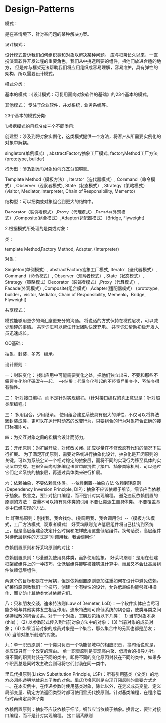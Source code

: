 # Design-Patterns
模式：

是在某情境下，针对某问题的某种解决方案。


设计模式：

设计模式告诉我们如何组织类和对象以解决某种问题。
库与框架长久以来，一直扮演着软件开发过程的重要角色，我们从中挑选所要的组件，把他们放进合适的地方，
但是库与框架无法帮助我们将应用组织成容易理解，容易维护，具有弹性的架构，所以需要设计模式。


模式分类：

基本的模式：《设计模式：可复用面向对象软件的基础》的23个基本的模式。

其他模式： 专注于企业软件，并发系统，业务系统等。


23个基本的模式分类:

1.根据模式的目标分成三个不同类目:

创建型：涉及到将对象实例化，这类模式提供一个方法，将客户从所需要实例化的对象中解耦。

singleton(单例模式）, abstractFactory抽象工厂模式, factoryMethod工厂方法 (prototype, builder)

行为型：涉及到类和对象如何交互分配职责。

Template Method（模板方法）, Iterator（迭代器模式）, Command（命令模式）, Observer（观察者模式),
State（状态模式）, Strategy（策略模式） (visitor, Mediator, Interpreter, Chain of Responsibility, Memento)

结构型：可以把类或对象组合到更大的结构中。

Decorator（装饰者模式）,Proxy（代理模式）,Facade(外观模式）,Composite(组合模式）,Adapter(适配器模式）（Bridge, Flyweight)

2.根据模式所处理的是类或对象：

类 :

template Method,Factory Method, Adapter, (Interpreter)

对象：

Singleton(单例模式）, abstractFactory抽象工厂模式,  Iterator（迭代器模式）, Command（命令模式）,
Observer（观察者模式）, State（状态模式）, Strategy（策略模式）Decorator（装饰者模式）,Proxy（代理模式）,
Facade(外观模式）,Composite(组合模式）,Adapter(适配器模式）  (prototype, builder，visitor, Mediator, Chain of Responsibility, Memento，Bridge, Flyweight)



共享模式：

模式能够用更少的词汇座更充分的沟通。
将说话的方式保持在模式层次，可以减少琐碎的事情。
共享词汇可以帮住开发团队快速充电。
共享词汇帮助初级开发人员迅速成长。



OO基础：

抽象，封装，多态，继承。







设计原则 ：

一：封装变化：
找出应用中可能需要变化之处，把他们独立出来，不要和那些不需要变化的代码混在一起。
-->结果：代码变化引起的不经意后果变少，系统变得有弹性。

二：
针对接口编程，而不是针对实现编程。（针对接口编程的真正意思是：针对超类型编程。）


三：
多用组合，少用继承。
使用组合建立系统具有很大的弹性，不仅可以将算法簇封装成类，更可以在运行时动态的改变行为，只要组合的行为对象符合正确的接口标准即可。

四：为交互对象之间的松耦合设计而努力。

五：开闭原则：对扩展开放，对修改关闭。即应尽量在不修改原有代码的情况下进行扩展。
为了满足开闭原则，需要对系统进行抽象化设计，抽象化是开闭原则的关键。可以为系统定义一个相对稳定的抽象层，而将不同的实现行为移至具体的实现层中完成。在很多面向对象编程语言中都提供了接口、抽象类等机制，可以通过它们定义系统的抽象层，再通过具体类来进行扩展。

六：依赖抽象，不要依赖具体类。 --依赖倒置--抽象方法
依赖倒转原则(Dependency Inversion  Principle, DIP)：抽象不应该依赖于细节，细节应当依赖于抽象。换言之，要针对接口编程，而不是针对实现编程。
避免违反依赖倒置的原则的方法：
变量不可以持有具体类的引用
不要让类派生自具体类。
不要覆盖基类中已经实现的方法。


七:好莱坞原则：别找我，我会找你。(别调用我，我会调用你）--（模板方法模式，工厂方法模式，观察者模式）
好莱坞原则允许低层组件将自己挂钩到系统上，但是高层组建会决定什么时候和怎样使用这些低层组件。换句话说，高层组件对待低层组件的方式是“别调用我，我会调用你”

依赖倒置原则和好莱坞原则的对比：

依赖倒置原则：尽量避免使用具体类，而多使用抽象。
好莱坞原则：是用在创建框架或组件上的一种技巧，让低层组件能够被挂钩进计算中，而且又不会让高层组件依赖低层组件。

两这个的目标都是在于解耦，但是依赖倒置原则更加注重如何在设计中避免依赖。
好莱坞原则教我们一个技巧，创建一个有弹性的设计，允许低层结构能够互相操作，而又防止其他类太过依赖它们。




八：只和朋友交谈。迪米特法则(Law of  Demeter, LoD)：一个软件实体应当尽可能少地与其他实体发生相互作用。迪米特法则可降低系统的耦合度，使类与类之间保持松散的耦合关系。对于一个对象，其朋友包括以下几类：
  (1) 当前对象本身(this)；
  (2) 以参数形式传入到当前对象方法中的对象；
  (3) 当前对象的成员对象；
  (4) 如果当前对象的成员对象是一个集合，那么集合中的元素也都是朋友；
  (5) 当前对象所创建的对象。
      
      
      



九：单一职责原则：一个类只负责一个功能领域中的相应职责， 换句话说就是，类应该只有一个改变的理由。
单一职责原则是实现高内聚、低耦合的指导方针。将不同的职责封装在不同的类中，即将不同的变化原因封装在不同的类中，如果多个职责总是同时发生改变则可将它们封装在同一类中。

里氏代换原则(Liskov Substitution Principle, LSP)：所有引用基类（父类）的地方必须能透明地使用其子类的对象。里氏代换原则是实现开闭原则的重要方式之一。在本实例中，在传递参数时使用基类对象，除此以外，在定义成员变量、定义局部变量、确定方法返回类型时都可使用里氏代换原则。针对基类编程，在程序运行时再确定具体子类

依赖倒置原则：抽象不应该依赖于细节，细节应当依赖于抽象。换言之，要针对接口编程，而不是针对实现编程。
接口隔离原则
